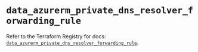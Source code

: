 # `data_azurerm_private_dns_resolver_forwarding_rule`

Refer to the Terraform Registry for docs: [`data_azurerm_private_dns_resolver_forwarding_rule`](https://registry.terraform.io/providers/hashicorp/azurerm/4.20.0/docs/data-sources/private_dns_resolver_forwarding_rule).
